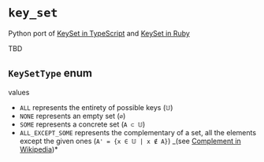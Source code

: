# `key_set`

Python port of [KeySet in TypeScript](https://github.com/eturino/ts-key-set) and [KeySet in Ruby](https://github.com/eturino/ruby_key_set)

TBD

## `KeySetType` enum

values

- `ALL` represents the entirety of possible keys (`𝕌`)
- `NONE` represents an empty set (`∅`)
- `SOME` represents a concrete set (`A ⊂ 𝕌`)
- `ALL_EXCEPT_SOME` represents the complementary of a set, all the elements except the given ones (`A' = {x ∈ 𝕌 | x ∉ A}`) _(see [Complement in Wikipedia](https://en.wikipedia.org/wiki/Complement_set_theory))*

